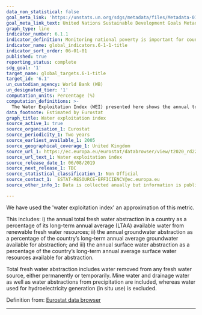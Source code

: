 ```yaml
---
data_non_statistical: false
goal_meta_link: 'https://unstats.un.org/sdgs/metadata/files/Metadata-01-02-01.pdf '
goal_meta_link_text: United Nations Sustainable Development Goals Metadata (PDF 98.2 KB)
graph_type: line
indicator_number: 6.1.1
indicator_definition: Monitoring national poverty is important for country-specific development agendas. National poverty lines are used to make more accurate estimates of poverty consistent with the country’s specific economic and social circumstances, and are not intended for international comparisons of poverty rates.
indicator_name: global_indicators.6-1-1-title
indicator_sort_order: 06-01-01
published: true
reporting_status: complete
sdg_goal: '1'
target_name: global_targets.6-1-title
target_id: '6.1'
un_custodian_agency: World Bank (WB)
un_designated_tier: '1'
computation_units: Percentage (%)
computation_definitions: >-
  The Water Exploitation Index (WEI) presented here shows the annual total fresh water abstraction in a country as a percentage of its long term annual average available water from renewable fresh water resources. This includes water removed from any fresh water source, either permanently or temporarily, as well as mine and drainage water and water abstractions from precipitation. Water used for hydroelectricity generation (in situ use) is excluded.
data_footnote: Estimated by Eurostat
graph_title: Water exploitation index
source_active_1: true
source_organisation_1: Eurostat
source_periodicity_1: Two years
source_earliest_available_1: 2005
source_geographical_coverage_1: United Kingdom
source_url_1: https://ec.europa.eu/eurostat/databrowser/view/t2020_rd220/default/table?lang=en
source_url_text_1: Water exploitation index
source_release_date_1: 06/08/2019
source_next_release_1: TBC
source_statistical_classification_1: Non Official
source_contact_1:  ESTAT-RESOURCE-EFFICIENCY@ec.europa.eu
source_other_info_1: Data is collected anually but information is published every two years

---
```

We have used the 'water exploitation index' an approximation of this metric.

This includes: i) the annual total fresh water abstraction in a country as a percentage of its long-term annual average (LTAA) available water from renewable fresh water resources; ii) the annual groundwater abstraction as a percentage of the country’s long-term annual average groundwater available for abstraction; and iii) the annual surface water abstraction as a percentage of the country’s long-term annual average surface water resources available for abstraction.

Total fresh water abstraction includes water removed from any fresh water source, either permanently or temporarily. Mine water and drainage water as well as water abstractions from precipitation are included, whereas water used for hydroelectricity generation (in situ use) is excluded.

Definition from: [Eurostat data browser](https://ec.europa.eu/eurostat/databrowser/view/t2020_rd220/default/table?lang=en)

---
